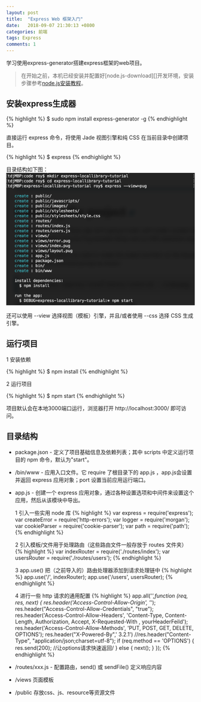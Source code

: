```yaml
---
layout: post
title:  "Express Web 框架入门"
date:   2018-09-07 21:30:13 +0800
categories: 前端
tags: Express
comments: 1
---
```


学习使用express-generator搭建express框架的web项目。<!--more-->

>在开始之前，本机已经安装并配置好[node.js-download][]开发环境，安装步骤参考[node.js安装教程][]。

## 安装express生成器

{% highlight %}
$ sudo npm install express-generator -g
{% endhighlight %}

直接运行 express 命令，将使用 Jade 视图引擎和纯 CSS 在当前目录中创建项目。

{% highlight %}
$ express
{% endhighlight %}

目录结构如下图：
![express web项目目录结构](../assets/res/post-img/express.png)

还可以使用 --view 选择视图（模板）引擎，并且/或者使用 --css 选择 CSS 生成引擎。

## 运行项目

1 安装依赖

{% highlight %}
$ npm install
{% endhighlight %}

2 运行项目

{% highlight %}
$ npm start
{% endhighlight %}

项目默认会在本地3000端口运行，浏览器打开 http://localhost:3000/ 即可访问。

## 目录结构

- package.json - 定义了项目基础信息及依赖列表；其中 scripts 中定义运行项目的 npm 命令，默认为"start"。

- /bin/www - 应用入口文件。它 require 了根目录下的 app.js ，app.js会设置并返回 express 应用对象；port 设置当前应用运行端口。

- app.js - 创建一个 express 应用对象，通过各种设置选项和中间件来设置这个应用，然后从该模块中导出。

  1 引入一些实用 node 库
  {% highlight %}
  var express = require('express');
  var createError = require('http-errors');
  var logger = require('morgan');
  var cookieParser = require('cookie-parser');
  var path = require('path');
  {% endhighlight %}

  2 引入模板/文件用于处理路由（这些路由文件一般存放于 routes 文件夹）
  {% highlight %}
  var indexRouter = require('./routes/index');
  var usersRouter = require('./routes/users');
  {% endhighlight %}

  3 app.use() 把（之前导入的）路由处理器添加到请求处理链中
  {% highlight %}
  app.use('/', indexRouter);
  app.use('/users', usersRouter);
  {% endhighlight %}

  4 进行一些 http 请求的通用配置
  {% highlight %}
  app.all('*',function (req, res, next) {
    res.header('Access-Control-Allow-Origin', '*');
    res.header("Access-Control-Allow-Credentials", "true");
    res.header('Access-Control-Allow-Headers', 'Content-Type, Content-Length, Authorization, Accept, X-Requested-With , yourHeaderFeild');
    res.header('Access-Control-Allow-Methods', 'PUT, POST, GET, DELETE, OPTIONS');
    res.header("X-Powered-By",' 3.2.1')
    //res.header("Content-Type", "application/json;charset=utf-8");
    if (req.method == 'OPTIONS') {
      res.send(200); //让options请求快速返回/
    }
    else {
      next();
    }
  });
  {% endhighlight %}

- /routes/xxx.js - 配置路由，send() 或 sendFile() 定义响应内容

- /views 页面模板

- /public 存放css、js、resource等资源文件

[node.js]: https://nodejs.org/zh-cn/
[node.js安装教程]:   https://developer.mozilla.org/zh-CN/docs/Learn/Server-side/Express_Nodejs/development_environment
